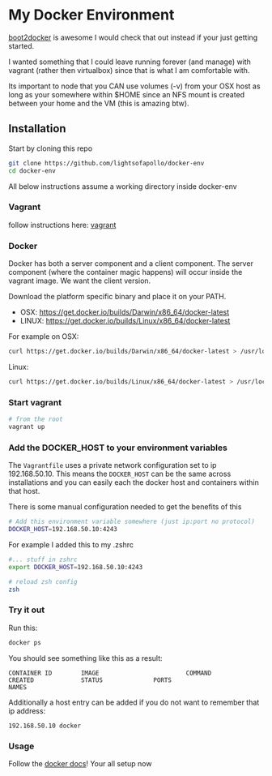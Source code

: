 # My Docker Environment

[boot2docker](https://github.com/steeve/boot2docker) is awesome I would
check that out instead if your just getting started.

I wanted something that I could leave running forever (and manage) with
vagrant (rather then virtualbox) since that is what I am
comfortable with.

Its important to node that you CAN use volumes (-v) from your OSX host
as long as your somewhere within $HOME since an NFS mount is created
between your home and the VM (this is amazing btw).

## Installation

Start by cloning this repo

```sh
git clone https://github.com/lightsofapollo/docker-env
cd docker-env
```

All below instructions assume a working directory inside docker-env

### Vagrant

follow instructions here: [vagrant](http://www.vagrantup.com/)

### Docker

Docker has both a server component and a client component. The server
component (where the container magic happens) will occur inside the
vagrant image. We want the client version.

Download the platform specific binary and place it on your PATH.

  - OSX: https://get.docker.io/builds/Darwin/x86_64/docker-latest 
  - LINUX: https://get.docker.io/builds/Linux/x86_64/docker-latest

For example on OSX:

```sh
curl https://get.docker.io/builds/Darwin/x86_64/docker-latest > /usr/local/bin/docker
```

Linux:

```sh
curl https://get.docker.io/builds/Linux/x86_64/docker-latest > /usr/local/bin/docker
```

### Start vagrant

```sh
# from the root
vagrant up
```

### Add the DOCKER_HOST to your environment variables

The `Vagrantfile` uses a private network configuration set to ip 192.168.50.10.
This means the `DOCKER_HOST` can be the same across installations and
you can easily each the docker host and containers within that host.


There is some manual configuration needed to get the benefits of this

```sh
# Add this environment variable somewhere (just ip:port no protocol)
DOCKER_HOST=192.168.50.10:4243
```

For example I added this to my .zshrc

```sh
#... stuff in zshrc
export DOCKER_HOST=192.168.50.10:4243
```

```sh
# reload zsh config
zsh
```

### Try it out

Run this:

```sh
docker ps
```

You should see something like this as a result:

```
CONTAINER ID        IMAGE                        COMMAND                CREATED             STATUS              PORTS                     NAMES
```

Additionally a host entry can be added if you do not want to remember
that ip address:

```
192.168.50.10 docker
```

### Usage

Follow the [docker docs](http://docs.docker.io/en/latest/)! Your all setup now

